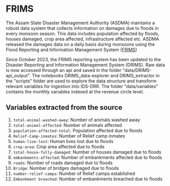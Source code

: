 # FRIMS

The Assam State Disaster Management Authority (ASDMA) maintains a robust data system that collects information on damages due to floods in every monsoon season. This data includes population affected by floods, houses damaged, crop area affected, infrastructure affected etc. ASDMA released the damages data on a daily basis during monsoons using the Flood Reporting and Information Management System ([FRIMS](http://www.asdma.gov.in/reports.html))

Since October 2023, the FRIMS reporting system has been updated to the Disaster Reporting and Information Management System (DRIMS). Raw data is now accessed through an api and saved in the folder "data/DRIMS-api_output". The notebooks DRIMS_data-explorer and DRIMS_extractor in the "scripts" folder are used to explore the data structure and transform relevant variables for ingestion into IDS-DRR. The folder "data/variables" contains the monthly variables indexed at the revenue circle level.

## Variables extracted from the source

1. `total-animal-washed-away`: Number of animals washed away
2. `total-animal-affected`: Number of animals affected
3. `population-affected-total`: Population affected due to floods
4. `Relief-Camp-inmates`: Number of Relief camp inmates
5. `human-live-lost`: Human lives lost due to floods
6. `crop-area`: Crop area affected due to floods
7. `total-house-fully-damaged`: Number of houses damaged due to floods
8. `embankments-affected`: Number of embankments affected due to floods
9. `roads`: Number of roads damaged due to floods
10. `Bridge`: Number of bridges damaged due to floods
11. `number-relief-camps`: Number of Relief camps established
12. `Embankment breached`: Number of embankments breached due to floods

